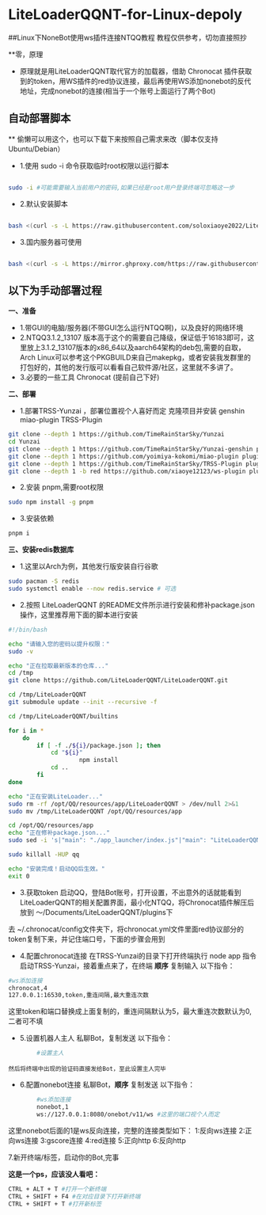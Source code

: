 # LiteLoaderQQNT-for-Linux-depoly


##Linux下NoneBot使用ws插件连接NTQQ教程
教程仅供参考，切勿直接照抄

**零，原理
* 原理就是用LiteLoaderQQNT取代官方的加载器，借助 Chronocat 插件获取到的token，用WS插件的red协议连接，最后再使用WS添加nonebot的反代地址，完成nonebot的连接(相当于一个账号上面运行了两个Bot)

## 自动部署脚本

** 偷懒可以用这个，也可以下载下来按照自己需求来改（脚本仅支持Ubuntu/Debian）

* 1.使用 sudo -i 命令获取临时root权限以运行脚本
  
```bash

sudo -i #可能需要输入当前用户的密码,如果已经是root用户登录终端可忽略这一步

```

* 2.默认安装脚本
  
```bash

bash <(curl -s -L https://raw.githubusercontent.com/soloxiaoye2022/LiteLoaderQQNT-for-Linux-depoly/main/install_liteloader_qqnt_linux.sh)

```

* 3.国内服务器可使用

```bash

bash <(curl -s -L https://mirror.ghproxy.com/https://raw.githubusercontent.com/soloxiaoye2022/LiteLoaderQQNT-for-Linux-depoly/main/install_liteloader_qqnt_linux.sh)

```

## 以下为手动部署过程

**一、准备**
* 1.带GUI的电脑/服务器(不带GUI怎么运行NTQQ啊)，以及良好的网络环境
* 2.NTQQ3.1.2_13107
版本高于这个的需要自己降级，保证低于16183即可，这里放上3.1.2_13107版本的x86_64以及aarch64架构的deb包,需要的自取，Arch Linux可以参考这个PKGBUILD来自己makepkg，或者安装我发群里的打包好的，其他的发行版可以看看自己软件源/社区，这里就不多讲了。
* 3.必要的一些工具
Chronocat (提前自己下好)


**二、部署**
* 1.部署TRSS-Yunzai ，部署位置视个人喜好而定
克隆项目并安装 genshin miao-plugin TRSS-Plugin
```bash
git clone --depth 1 https://github.com/TimeRainStarSky/Yunzai
cd Yunzai
git clone --depth 1 https://github.com/TimeRainStarSky/Yunzai-genshin plugins/genshin
git clone --depth 1 https://github.com/yoimiya-kokomi/miao-plugin plugins/miao-plugin
git clone --depth 1 https://github.com/TimeRainStarSky/TRSS-Plugin plugins/TRSS-Plugin 
git clone --depth 1 -b red https://github.com/xiaoye12123/ws-plugin plugins/ws-plugin
```
* 2.安装 pnpm,需要root权限
```bash
sudo npm install -g pnpm
```

* 3.安装依赖
```bash
pnpm i
```

**三、安装redis数据库**
* 1.这里以Arch为例，其他发行版安装自行谷歌
```bash
sudo pacman -S redis
sudo systemctl enable --now redis.service # 可选
```

* 2.按照 LiteLoaderQQNT 的README文件所示进行安装和修补package.json操作，这里推荐用下面的脚本进行安装
```bash
#!/bin/bash

echo "请输入您的密码以提升权限："
sudo -v

echo "正在拉取最新版本的仓库..."
cd /tmp
git clone https://github.com/LiteLoaderQQNT/LiteLoaderQQNT.git

cd /tmp/LiteLoaderQQNT
git submodule update --init --recursive -f

cd /tmp/LiteLoaderQQNT/builtins

for i in *
	do
		if [ -f ./${i}/package.json ]; then
			cd "${i}"
                	npm install
			cd ..
		fi
done

echo "正在安装LiteLoader..."
sudo rm -rf /opt/QQ/resources/app/LiteLoaderQQNT > /dev/null 2>&1
sudo mv /tmp/LiteLoaderQQNT /opt/QQ/resources/app

cd /opt/QQ/resources/app
echo "正在修补package.json..."
sudo sed -i 's|"main": "./app_launcher/index.js"|"main": "LiteLoaderQQNT"|' package.json

sudo killall -HUP qq

echo "安装完成！启动QQ后生效。"
exit 0
```


* 3.获取token
启动QQ，登陆Bot账号，打开设置，不出意外的话就能看到LiteLoaderQQNT的相关配置界面，最小化NTQQ，将Chronocat插件解压后放到
～/Documents/LiteLoaderQQNT/plugins下

去 ~/.chronocat/config文件夹下，将chronocat.yml文件里面red协议部分的token复制下来，并记住端口号，下面的步骤会用到


* 4.配置chronocat连接
在TRSS-Yunzai的目录下打开终端执行 node app 指令启动TRSS-Yunzai，接着重点来了，在终端 **顺序** 复制输入 以下指令：
```bash
#ws添加连接 
chronocat,4
127.0.0.1:16530,token,重连间隔,最大重连次数
```
这里token和端口替换成上面复制的，重连间隔默认为5，最大重连次数默认为0,二者可不填

* 5.设置机器人主人
私聊Bot，复制发送 以下指令：
```bash
		#设置主人
```
	然后将终端中出现的验证码直接发给Bot，至此设置主人完毕




* 6.配置nonebot连接
私聊Bot，**顺序** 复制发送 以下指令：
```bash
		#ws添加连接
		nonebot,1
		ws://127.0.0.1:8080/onebot/v11/ws #这里的端口视个人而定
```
这里nonebot后面的1是ws反向连接，完整的连接类型如下：
1:反向ws连接 2:正向ws连接 3:gscore连接 4:red连接 5:正向http 6:反向http

7.新开终端/标签，启动你的Bot,完事


**这是一个ps，应该没人看吧：**
```bash
CTRL + ALT + T #打开一个新终端
CTRL + SHIFT + F4 #在对应目录下打开新终端
CTRL + SHIFT + T #打开新标签
```
